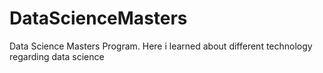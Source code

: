 # DataScienceMasters

Data Science Masters Program. Here i learned about different technology regarding data science
